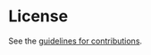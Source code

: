 # License

See the
[guidelines for contributions](https://github.com/amarjotgill/origin-bound-cookies/blob/main/CONTRIBUTING.md).
